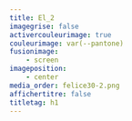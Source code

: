 ```yaml
---
title: El_2
imagegrise: false
activercouleurimage: true
couleurimage: var(--pantone)
fusionimage:
    - screen
imageposition:
    - center
media_order: felice30-2.png
affichertitre: false
titletag: h1
---
```


